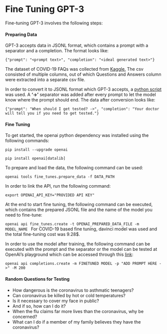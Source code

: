 # Fine Tuning GPT-3

Fine-tuning GPT-3 involves the following steps:

#### Preparing Data

GPT-3 accepts data in JSONL format, which contains a prompt with a separator and a completion. The format looks like:

`{"prompt": "<prompt text>", "completion": "<ideal generated text>"}`

The dataset of COVID-19 FAQs was collected from [Kaggle.](https://www.kaggle.com/datasets/xhlulu/covidqa?select=news.csv "Kaggle.") The csv consisted of multiple columns, out of which Questions and Answers column were extracted into a separate csv file.

In order to convert it to JSONL format which GPT-3 accepts, a [python script](https://github.com/ioptime-official/ai-chatgpt-3-fine-tuning/blob/main/convert.py "python script") was used. A **‘->’** separator was added after every prompt to let the model know where the prompt should end. The data after conversion looks like:

`{"prompt": "When should I get tested? ->", "completion": "Your doctor will tell you if you need to get tested."}
`

#### Fine Tuning

To get started, the openai python dependency was installed using the following commands:

`pip install --upgrade openai`

`pip install openai[datalib]`

To prepare and load the data, the following command can be used:

`openai tools fine_tunes.prepare_data -f DATA_PATH
`

In order to link the API, run the following command:

`export OPENAI_API_KEY="PROVIDED API KEY"
`

At the end to start fine tuning, the following command can be executed, which contains the prepared JSONL file and the name of the model you need to fine-tune:

`openai api fine_tunes.create -t OPENAI_PREPARED_DATA_FILE -m MODEL_NAME
`
For COVID-19 based fine tuning, davinci model was used and the total fine-tuning cost was 9.28$.

In order to use the model after training, the following command can be executed with the prompt and the separator or the model can be tested at OpenAI’s playground which can be accessed through this [link](https://beta.openai.com/playground "link"):

`openai api completions.create -m FINETUNED MODEL -p "ADD PROMPT HERE ->" -M 200
`
#### Random Questions for Testing

- How dangerous is the coronavirus to asthmatic teenagers?
- Can coronavirus be killed by hot or cold temperatures?
- Is it necessary to cover my face in public?
- And if so, how can I do it?
- When the flu claims far more lives than the coronavirus, why be concerned?
- What can I do if a member of my family believes they have the coronavirus?


